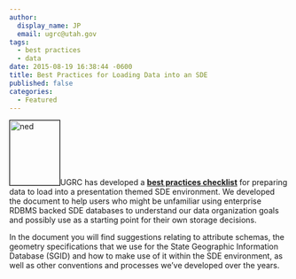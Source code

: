 ```yaml
---
author:
  display_name: JP
  email: ugrc@utah.gov
tags:
  - best practices
  - data
date: 2015-08-19 16:38:44 -0600
title: Best Practices for Loading Data into an SDE
published: false
categories:
  - Featured
---
```


<p><a  title="Best Practice Steps for Preparing and Loading Data into a Presentation SDE Environment" href="https://docs.google.com/document/d/1YHDz6rqq0ST6aBK7ftMxBk5kuwJJoFTjnzAKfWEqqyg/edit"><img class="inline-text-right" style="border: 1px solid black;" src="{% link images/SDEDataChecklist.png %}" alt="ned" width="90" height="117" loading="lazy" /></a></a>UGRC has developed a <a href="https://docs.google.com/document/d/1YHDz6rqq0ST6aBK7ftMxBk5kuwJJoFTjnzAKfWEqqyg/edit"><strong>best practices checklist</strong></a> for preparing data to load into a presentation themed SDE environment.  We developed the document to help users who might be unfamiliar using enterprise RDBMS backed SDE databases to understand our data organization goals and possibly use as a starting point for their own storage decisions.</p>
<p>In the document you will find suggestions relating to attribute schemas, the geometry specifications that we use for the State Geographic Information Database (SGID) and how to make use of it within the SDE environment, as well as other conventions and processes we’ve developed over the years.</p>
